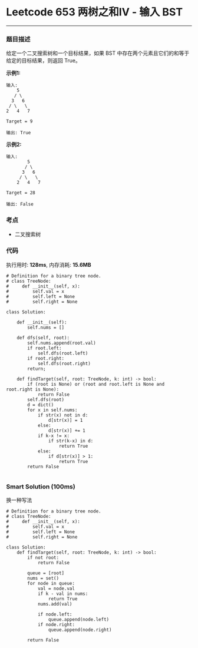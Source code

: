 # Leetcode 653 两树之和IV - 输入 BST
***
### 题目描述
给定一个二叉搜索树和一个目标结果，如果 BST 中存在两个元素且它们的和等于给定的目标结果，则返回 True。

**示例1:**   
	
	输入: 
	    5
   	   / \
  	  3   6
	 / \   \
	2   4   7

	Target = 9

	输出: True
	
**示例2:**   
	
	输入: 
            5
           / \
          3   6
         / \   \
        2   4   7

	Target = 28

	输出: False
	

### 考点

* 二叉搜索树


### 代码  
执行用时: **128ms**, 内存消耗: **15.6MB**

```
# Definition for a binary tree node.
# class TreeNode:
#     def __init__(self, x):
#         self.val = x
#         self.left = None
#         self.right = None

class Solution:
    
    def __init__(self):
        self.nums = []
    
    def dfs(self, root):
        self.nums.append(root.val)
        if root.left:
            self.dfs(root.left)
        if root.right:
            self.dfs(root.right)
        return;
    
    def findTarget(self, root: TreeNode, k: int) -> bool:
        if (root is None) or (root and root.left is None and root.right is None):
            return False
        self.dfs(root)
        d = dict()
        for x in self.nums:
            if str(x) not in d:
                d[str(x)] = 1
            else:
                d[str(x)] += 1
            if k-x != x:
                if str(k-x) in d:
                    return True
            else:
                if d[str(x)] > 1:
                    return True
        return False
                            
```

### Smart Solution (100ms)
换一种写法

```
# Definition for a binary tree node.
# class TreeNode:
#     def __init__(self, x):
#         self.val = x
#         self.left = None
#         self.right = None

class Solution:
    def findTarget(self, root: TreeNode, k: int) -> bool:
        if not root:
            return False

        queue = [root]
        nums = set()
        for node in queue:
            val = node.val
            if k - val in nums:
                return True
            nums.add(val)

            if node.left:
                queue.append(node.left)
            if node.right:
                queue.append(node.right)

        return False
```







	
